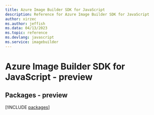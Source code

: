 ```yaml
---
title: Azure Image Builder SDK for JavaScript
description: Reference for Azure Image Builder SDK for JavaScript
author: xirzec
ms.author: jeffish
ms.data: 04/13/2023
ms.topic: reference
ms.devlang: javascript
ms.service: imagebuilder
---
```

# Azure Image Builder SDK for JavaScript - preview
## Packages - preview
[!INCLUDE [packages](image-builder-index.md)]